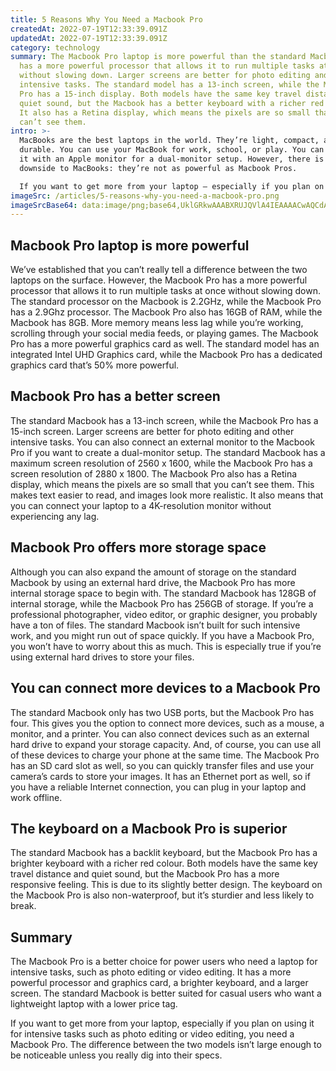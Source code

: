 ```yaml
---
title: 5 Reasons Why You Need a Macbook Pro
createdAt: 2022-07-19T12:33:39.091Z
updatedAt: 2022-07-19T12:33:39.091Z
category: technology
summary: The Macbook Pro laptop is more powerful than the standard Macbook. It
  has a more powerful processor that allows it to run multiple tasks at once
  without slowing down. Larger screens are better for photo editing and other
  intensive tasks. The standard model has a 13-inch screen, while the MacBook
  Pro has a 15-inch display. Both models have the same key travel distance and
  quiet sound, but the Macbook has a better keyboard with a richer red colour.
  It also has a Retina display, which means the pixels are so small that you
  can’t see them.
intro: >-
  MacBooks are the best laptops in the world. They’re light, compact, and
  durable. You can use your MacBook for work, school, or play. You can also pair
  it with an Apple monitor for a dual-monitor setup. However, there is a
  downside to MacBooks: they’re not as powerful as Macbook Pros. 

  If you want to get more from your laptop — especially if you plan on using it for intensive tasks such as photo editing or video editing — you need a Macbook Pro. The difference between the two models isn’t large enough to be noticeable unless you really dig into their specs. The Macbook is better suited for casual users because of its lower price tag and reduced weight. But if you’re considering buying a new laptop anytime soon, read these 5 reasons why You Need A Macbook Pro instead of the standard one.
imageSrc: /articles/5-reasons-why-you-need-a-macbook-pro.png
imageSrcBase64: data:image/png;base64,UklGRkwAAABXRUJQVlA4IEAAAACwAQCdASoKAAoAAUAmJZwAAuabNyQAAP73wc//IHoH/5PD9rW/ILDn/8c/vb/8N4xadJYydrQDp9O5ckK4MvAA
---
```


## Macbook Pro laptop is more powerful

We’ve established that you can’t really tell a difference between the two laptops on the surface. However, the Macbook Pro has a more powerful processor that allows it to run multiple tasks at once without slowing down. The standard processor on the Macbook is 2.2GHz, while the Macbook Pro has a 2.9Ghz processor. The Macbook Pro also has 16GB of RAM, while the Macbook has 8GB. More memory means less lag while you’re working, scrolling through your social media feeds, or playing games. The Macbook Pro has a more powerful graphics card as well. The standard model has an integrated Intel UHD Graphics card, while the Macbook Pro has a dedicated graphics card that’s 50% more powerful.

## Macbook Pro has a better screen

The standard Macbook has a 13-inch screen, while the Macbook Pro has a 15-inch screen. Larger screens are better for photo editing and other intensive tasks. You can also connect an external monitor to the Macbook Pro if you want to create a dual-monitor setup. The standard Macbook has a maximum screen resolution of 2560 x 1600, while the Macbook Pro has a screen resolution of 2880 x 1800. The Macbook Pro also has a Retina display, which means the pixels are so small that you can’t see them. This makes text easier to read, and images look more realistic. It also means that you can connect your laptop to a 4K-resolution monitor without experiencing any lag.

## Macbook Pro offers more storage space

Although you can also expand the amount of storage on the standard Macbook by using an external hard drive, the Macbook Pro has more internal storage space to begin with. The standard Macbook has 128GB of internal storage, while the Macbook Pro has 256GB of storage. If you’re a professional photographer, video editor, or graphic designer, you probably have a ton of files. The standard Macbook isn’t built for such intensive work, and you might run out of space quickly. If you have a Macbook Pro, you won’t have to worry about this as much. This is especially true if you’re using external hard drives to store your files.

## You can connect more devices to a Macbook Pro

The standard Macbook only has two USB ports, but the Macbook Pro has four. This gives you the option to connect more devices, such as a mouse, a monitor, and a printer. You can also connect devices such as an external hard drive to expand your storage capacity. And, of course, you can use all of these devices to charge your phone at the same time. The Macbook Pro has an SD card slot as well, so you can quickly transfer files and use your camera’s cards to store your images. It has an Ethernet port as well, so if you have a reliable Internet connection, you can plug in your laptop and work offline.

## The keyboard on a Macbook Pro is superior

The standard Macbook has a backlit keyboard, but the Macbook Pro has a brighter keyboard with a richer red colour. Both models have the same key travel distance and quiet sound, but the Macbook Pro has a more responsive feeling. This is due to its slightly better design. The keyboard on the Macbook Pro is also non-waterproof, but it’s sturdier and less likely to break.

## Summary

The Macbook Pro is a better choice for power users who need a laptop for intensive tasks, such as photo editing or video editing. It has a more powerful processor and graphics card, a brighter keyboard, and a larger screen. The standard Macbook is better suited for casual users who want a lightweight laptop with a lower price tag.

If you want to get more from your laptop, especially if you plan on using it for intensive tasks such as photo editing or video editing, you need a Macbook Pro. The difference between the two models isn’t large enough to be noticeable unless you really dig into their specs.
